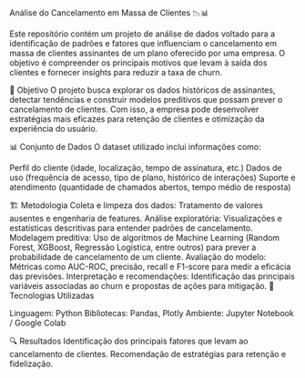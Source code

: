 Análise do Cancelamento em Massa de Clientes 📉📊

Este repositório contém um projeto de análise de dados voltado para a identificação de padrões e fatores que influenciam o cancelamento em massa de clientes assinantes de um plano oferecido por uma empresa. O objetivo é compreender os principais motivos que levam à saída dos clientes e fornecer insights para reduzir a taxa de churn.

📌 Objetivo
O projeto busca explorar os dados históricos de assinantes, detectar tendências e construir modelos preditivos que possam prever o cancelamento de clientes. Com isso, a empresa pode desenvolver estratégias mais eficazes para retenção de clientes e otimização da experiência do usuário.

📊 Conjunto de Dados
O dataset utilizado inclui informações como:

Perfil do cliente (idade, localização, tempo de assinatura, etc.)
Dados de uso (frequência de acesso, tipo de plano, histórico de interações)
Suporte e atendimento (quantidade de chamados abertos, tempo médio de resposta)


🏗️ Metodologia
Coleta e limpeza dos dados: Tratamento de valores ausentes e engenharia de features.
Análise exploratória: Visualizações e estatísticas descritivas para entender padrões de cancelamento.
Modelagem preditiva: Uso de algoritmos de Machine Learning (Random Forest, XGBoost, Regressão Logística, entre outros) para prever a probabilidade de cancelamento de um cliente.
Avaliação do modelo: Métricas como AUC-ROC, precisão, recall e F1-score para medir a eficácia das previsões.
Interpretação e recomendações: Identificação das principais variáveis associadas ao churn e propostas de ações para mitigação.
🚀 Tecnologias Utilizadas

Linguagem: Python
Bibliotecas: Pandas, Plotly
Ambiente: Jupyter Notebook / Google Colab

🔍 Resultados
Identificação dos principais fatores que levam ao cancelamento de clientes.
Recomendação de estratégias para retenção e fidelização.
